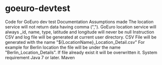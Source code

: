 # goeuro-devtest
Code for GoEuro dev test Documentation
	Assumptions made
		The location service will not return data having comma (",").
		GoEuro location service will always _id, name, type, latitude and longitude will never be null
	Instruction
		CSV and log file will be generated at current user directory.
		CSV File will be generated with the name "${LocationName}_Location_Detail.csv" For example for Berlin location       the file will be under the name "Berlin_Location_Details".
		If file already exist it will be overwritten it. 
	System requirement
		Java 7 or later.
		Maven
	

